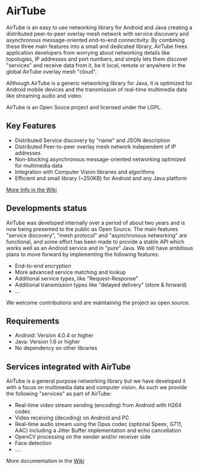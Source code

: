 # AirTube

AirTube is an easy to use networking library for Android and Java creating a distributed peer-to-peer overlay mesh network with service discovery and asynchronous message-oriented end-to-end connectivity. By combining these three main features into a small and dedicated library, AirTube frees application developers from worrying about networking details like topologies, IP addresses and port numbers, and simply lets them discover "services" and receive data from it, be it local, remote or anywhere in the global AirTube overlay mesh "cloud".

Allthough AirTube is a generic networking library for Java, it is optimized for Android mobile devices and the transmission of real-time multimedia data like streaming audio and video.

AirTube is an Open Souce project and licensed under the LGPL.


## Key Features

 * Distributed Service discovery by "name" and JSON description
 * Distributed Peer-to-peer overlay mesh network independent of IP addresses
 * Non-blocking asynchronous message-oriented networking optimized for multimedia data
 * Integration with Computer Vision libraries and algorithms
 * Efficient and small library (~250KB) for Android and any Java platform

[More Info in the Wiki](https://github.com/thinktube-kobe/airtube/wiki/What-is-AirTube%3F)


## Developments status

AirTube was developed internally over a period of about two years and is now being presented to the public as Open Source. The main features "service discovery", "mesh protocol" and "asynchronous networking" are functional, and some effort has been made to provide a stable API which works well as an Android service and in "pure" Java. We still have ambitious plans to move forward by implementing the following features:

 * End-to-end encryption
 * More advanced service matching and lookup
 * Additional service types, like "Request-Response"
 * Additional transmission types like "delayed delivery" (store & forward)
 * ... 

We welcome contributions and are maintaining the project as open source.


## Requirements

 * Android: Version 4.0.4 or higher
 * Java: Version 1.6 or higher
 * No dependency on other libraries


## Services integrated with AirTube

AirTube is a general purpose networking library but we have developed it with a focus on multimedia data and computer vision. As such we provide the following "services" as part of AirTube:

 * Real-time video stream sending (encoding) from Android with H264 codec
 * Video receiving (decoding) on Android and PC
 * Real-time audio stream using the Opus codec (optional Speex, G711, AAC) including a Jitter Buffer implementation and echo cancellation
 * OpenCV processing on the sender and/or receiver side
 * Face detection
 * ....

More documentation in the [Wiki](https://github.com/thinktube-kobe/airtube/wiki)

